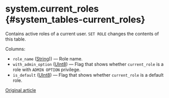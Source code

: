 # system.current_roles {#system_tables-current_roles}

Contains active roles of a current user. `SET ROLE` changes the contents of this table.

Columns:

 - `role_name` ([String](../../sql-reference/data-types/string.md))) — Role name.
 - `with_admin_option` ([UInt8](../../sql-reference/data-types/int-uint.md#uint-ranges)) — Flag that shows whether `current_role` is a role with `ADMIN OPTION` privilege.
 - `is_default` ([UInt8](../../sql-reference/data-types/int-uint.md#uint-ranges)) — Flag that shows whether `current_role` is a default role.

 [Original article](https://clickhouse.tech/docs/en/operations/system_tables/current-roles) <!--hide-->

